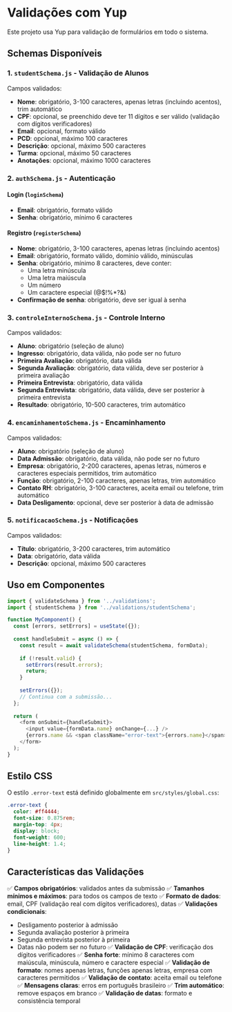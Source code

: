 # Validações com Yup

Este projeto usa Yup para validação de formulários em todo o sistema.

## Schemas Disponíveis

### 1. `studentSchema.js` - Validação de Alunos
Campos validados:
- **Nome**: obrigatório, 3-100 caracteres, apenas letras (incluindo acentos), trim automático
- **CPF**: opcional, se preenchido deve ter 11 dígitos e ser válido (validação com dígitos verificadores)
- **Email**: opcional, formato válido
- **PCD**: opcional, máximo 100 caracteres
- **Descrição**: opcional, máximo 500 caracteres
- **Turma**: opcional, máximo 50 caracteres
- **Anotações**: opcional, máximo 1000 caracteres

### 2. `authSchema.js` - Autenticação
#### Login (`loginSchema`)
- **Email**: obrigatório, formato válido
- **Senha**: obrigatório, mínimo 6 caracteres

#### Registro (`registerSchema`)
- **Nome**: obrigatório, 3-100 caracteres, apenas letras (incluindo acentos)
- **Email**: obrigatório, formato válido, domínio válido, minúsculas
- **Senha**: obrigatório, mínimo 8 caracteres, deve conter:
  - Uma letra minúscula
  - Uma letra maiúscula
  - Um número
  - Um caractere especial (@$!%*?&)
- **Confirmação de senha**: obrigatório, deve ser igual à senha

### 3. `controleInternoSchema.js` - Controle Interno
Campos validados:
- **Aluno**: obrigatório (seleção de aluno)
- **Ingresso**: obrigatório, data válida, não pode ser no futuro
- **Primeira Avaliação**: obrigatório, data válida
- **Segunda Avaliação**: obrigatório, data válida, deve ser posterior à primeira avaliação
- **Primeira Entrevista**: obrigatório, data válida
- **Segunda Entrevista**: obrigatório, data válida, deve ser posterior à primeira entrevista
- **Resultado**: obrigatório, 10-500 caracteres, trim automático

### 4. `encaminhamentoSchema.js` - Encaminhamento
Campos validados:
- **Aluno**: obrigatório (seleção de aluno)
- **Data Admissão**: obrigatório, data válida, não pode ser no futuro
- **Empresa**: obrigatório, 2-200 caracteres, apenas letras, números e caracteres especiais permitidos, trim automático
- **Função**: obrigatório, 2-100 caracteres, apenas letras, trim automático
- **Contato RH**: obrigatório, 3-100 caracteres, aceita email ou telefone, trim automático
- **Data Desligamento**: opcional, deve ser posterior à data de admissão

### 5. `notificacaoSchema.js` - Notificações
Campos validados:
- **Título**: obrigatório, 3-200 caracteres, trim automático
- **Data**: obrigatório, data válida
- **Descrição**: opcional, máximo 500 caracteres

## Uso em Componentes

```javascript
import { validateSchema } from '../validations';
import { studentSchema } from '../validations/studentSchema';

function MyComponent() {
  const [errors, setErrors] = useState({});
  
  const handleSubmit = async () => {
    const result = await validateSchema(studentSchema, formData);
    
    if (!result.valid) {
      setErrors(result.errors);
      return;
    }
    
    setErrors({});
    // Continua com a submissão...
  };
  
  return (
    <form onSubmit={handleSubmit}>
      <input value={formData.name} onChange={...} />
      {errors.name && <span className="error-text">{errors.name}</span>}
    </form>
  );
}
```

## Estilo CSS

O estilo `.error-text` está definido globalmente em `src/styles/global.css`:

```css
.error-text {
  color: #ff4444;
  font-size: 0.875rem;
  margin-top: 4px;
  display: block;
  font-weight: 600;
  line-height: 1.4;
}
```

## Características das Validações

✅ **Campos obrigatórios**: validados antes da submissão
✅ **Tamanhos mínimos e máximos**: para todos os campos de texto
✅ **Formato de dados**: email, CPF (validação real com dígitos verificadores), datas
✅ **Validações condicionais**: 
   - Desligamento posterior à admissão
   - Segunda avaliação posterior à primeira
   - Segunda entrevista posterior à primeira
   - Datas não podem ser no futuro
✅ **Validação de CPF**: verificação dos dígitos verificadores
✅ **Senha forte**: mínimo 8 caracteres com maiúscula, minúscula, número e caractere especial
✅ **Validação de formato**: nomes apenas letras, funções apenas letras, empresa com caracteres permitidos
✅ **Validação de contato**: aceita email ou telefone
✅ **Mensagens claras**: erros em português brasileiro
✅ **Trim automático**: remove espaços em branco
✅ **Validação de datas**: formato e consistência temporal
